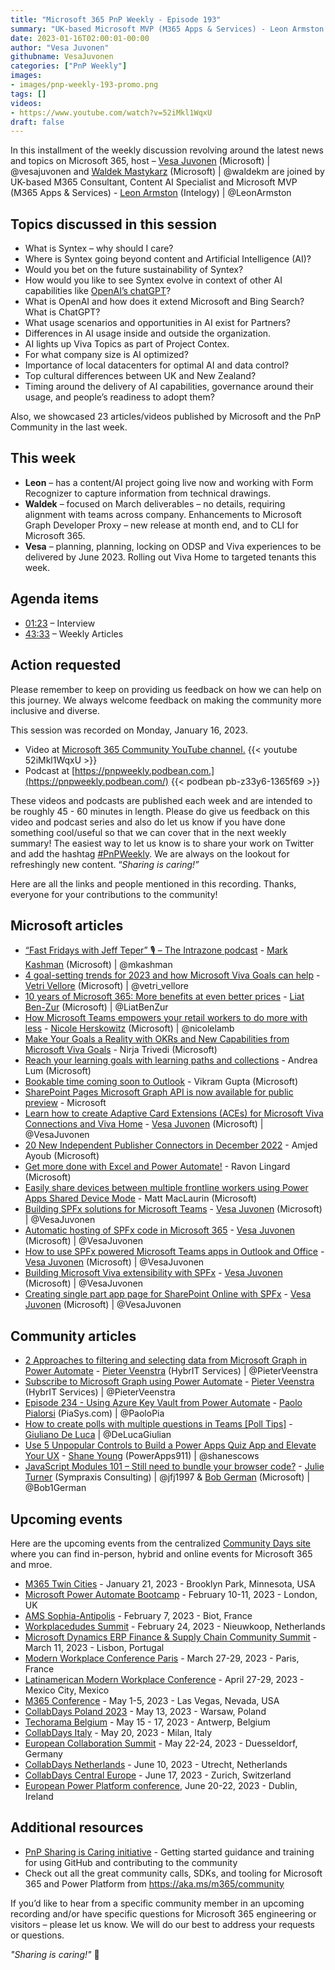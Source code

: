 ```yaml
---
title: "Microsoft 365 PnP Weekly - Episode 193"
summary: "UK-based Microsoft MVP (M365 Apps & Services) - Leon Armston (Intelogy), joins Microsoft’s Vesa Juvonen and Waldek Mastykarz in a discussion about Microsoft Syntex, AI in the Enterprise, opportunities, plus 23 articles/videos."
date: 2023-01-16T02:00:01-00:00
author: "Vesa Juvonen"
githubname: VesaJuvonen
categories: ["PnP Weekly"]
images:
- images/pnp-weekly-193-promo.png
tags: []
videos:
- https://www.youtube.com/watch?v=52iMkl1WqxU
draft: false
---
```

 
In this installment of the weekly discussion revolving around the latest news and topics on Microsoft 365, host – [Vesa Juvonen](http://twitter.com/vesajuvonen) (Microsoft) \| @vesajuvonen and [Waldek Mastykarz](http://twitter.com/waldekm) (Microsoft) \| @waldekm are joined by UK-based M365 Consultant, Content AI Specialist and Microsoft MVP (M365 Apps & Services) - [Leon Armston](https://twitter.com/LeonArmston) (Intelogy) \| @LeonArmston

## Topics discussed in this session

* What is Syntex – why should I care?
* Where is Syntex going beyond content and Artificial Intelligence (AI)?
* Would you bet on the future sustainability of Syntex?
* How would you like to see Syntex evolve in context of other AI capabilities like [OpenAI’s chatGPT](https://openai.com/blog/chatgpt/)?
* What is OpenAI and how does it extend Microsoft and Bing Search? What is ChatGPT?
* What usage scenarios and opportunities in AI exist for Partners?
* Differences in AI usage inside and outside the organization.
* AI lights up Viva Topics as part of Project Contex.
* For what company size is AI optimized?
* Importance of local datacenters for optimal AI and data control?
* Top cultural differences between UK and New Zealand?
* Timing around the delivery of AI capabilities, governance around their usage, and people’s readiness to adopt them?

Also, we showcased 23 articles/videos published by Microsoft and the PnP Community in the last week.

## This week

* **Leon** – has a content/AI project going live now and working with Form Recognizer to capture information from technical drawings.
* **Waldek** – focused on March deliverables – no details, requiring alignment with teams across company. Enhancements to Microsoft Graph Developer Proxy – new release at month end, and to CLI for Microsoft 365.
* **Vesa** – planning, planning, locking on ODSP and Viva experiences to be delivered by June 2023. Rolling out Viva Home to targeted tenants this week.

## Agenda items

* [01:23](https://youtu.be/52iMkl1WqxU?t=83) – Interview
* [43:33](https://youtu.be/52iMkl1WqxU?t=2613) – Weekly Articles

## Action requested

Please remember to keep on providing us feedback on how we can help on this journey. We always welcome feedback on making the community more inclusive and diverse.

This session was recorded on Monday, January 16, 2023.

*   Video at [Microsoft 365 Community YouTube channel.](https://aka.ms/m365pnp-videos)
    {{< youtube 52iMkl1WqxU >}}
*   Podcast at [https://pnpweekly.podbean.com.](https://pnpweekly.podbean.com/) 
    {{< podbean pb-z33y6-1365f69 >}}   

These videos and podcasts are published each week and are intended to be roughly 45 - 60 minutes in length.  Please do give us feedback on this video and podcast series and also do let us know if you have done something cool/useful so that we can cover that in the next weekly summary! The easiest way to let us know is to share your work on Twitter and add the hashtag [#PnPWeekly](https://twitter.com/search?q=%23pnpweekly). We are always on the lookout for refreshingly new content. “_Sharing is caring!”_ 

Here are all the links and people mentioned in this recording. Thanks, everyone for your contributions to the community!

## Microsoft articles

* [“Fast Fridays with Jeff Teper” 🎙 – The Intrazone podcast](https://techcommunity.microsoft.com/t5/microsoft-sharepoint-blog/fast-fridays-with-jeff-teper-the-intrazone-podcast/ba-p/3707656) - [Mark Kashman](https://twitter.com/mkashman) (Microsoft) | @mkashman
* [4 goal-setting trends for 2023 and how Microsoft Viva Goals can help](https://www.microsoft.com/microsoft-365/blog/2023/01/13/4-goal-setting-trends-for-2023-and-how-microsoft-viva-goals-can-help/) - [Vetri Vellore](https://twitter.com/vetri_vellore) (Microsoft) | @vetri_vellore
* [10 years of Microsoft 365: More benefits at even better prices](https://www.microsoft.com/microsoft-365/blog/2023/01/11/10-years-of-microsoft-365-more-benefits-at-even-better-prices/) - [Liat Ben-Zur](https://twitter.com/LiatBenZur) (Microsoft) | @LiatBenZur
* [How Microsoft Teams empowers your retail workers to do more with less](https://www.microsoft.com/microsoft-365/blog/2023/01/10/how-microsoft-teams-empowers-your-retail-workers-to-do-more-with-less/) - [Nicole Herskowitz](https://twitter.com/nicolelamb) (Microsoft) | @nicolelamb
* [Make Your Goals a Reality with OKRs and New Capabilities from Microsoft Viva Goals](https://techcommunity.microsoft.com/t5/microsoft-viva-blog/make-your-goals-a-reality-with-okrs-and-new-capabilities-from/ba-p/3711899) - Nirja Trivedi (Microsoft)
* [Reach your learning goals with learning paths and collections](https://techcommunity.microsoft.com/t5/microsoft-viva-blog/reach-your-learning-goals-with-learning-paths-and-collections/ba-p/3710763) - Andrea Lum (Microsoft)
* [Bookable time coming soon to Outlook](https://techcommunity.microsoft.com/t5/microsoft-365-blog/bookable-time-coming-soon-to-outlook/ba-p/3712728) - Vikram Gupta (Microsoft)
* [SharePoint Pages Microsoft Graph API is now available for public preview](https://devblogs.microsoft.com/microsoft365dev/sharepoint-pages-microsoft-graph-api-is-now-available-for-public-preview/) - Microsoft
* [Learn how to create Adaptive Card Extensions (ACEs) for Microsoft Viva Connections and Viva Home](https://devblogs.microsoft.com/microsoft365dev/learn-how-to-create-adaptive-card-extensions-aces-for-microsoft-viva-connections-and-viva-home/) - [Vesa Juvonen](ttps://twitter.com/VesaJuvonen) (Microsoft) | @VesaJuvonen
* [20 New Independent Publisher Connectors in December 2022](https://powerautomate.microsoft.com/blog/20-new-independent-publisher-connectors-in-december-2022/) - Amjed Ayoub (Microsoft)
* [Get more done with Excel and Power Automate!](https://powerautomate.microsoft.com/blog/do-more-in-excel-with-power-automate/) - Ravon Lingard (Microsoft)
* [Easily share devices between multiple frontline workers using Power Apps Shared Device Mode](https://powerapps.microsoft.com/blog/easily-share-devices-between-multiple-frontline-workers-using-power-apps-shared-device-mode/) - Matt MacLaurin (Microsoft)
* [Building SPFx solutions for Microsoft Teams](https://pnp.github.io/blog/post/spfx-06-spfx-for-teams/) - [Vesa Juvonen](ttps://twitter.com/VesaJuvonen) (Microsoft) | @VesaJuvonen
* [Automatic hosting of SPFx code in Microsoft 365](https://pnp.github.io/blog/post/spfx-07-automatic-hosting-spfx-solutions/) - [Vesa Juvonen](ttps://twitter.com/VesaJuvonen) (Microsoft) | @VesaJuvonen
* [How to use SPFx powered Microsoft Teams apps in Outlook and Office](https://pnp.github.io/blog/post/spfx-08-spfx-powered-teams-solutions-outlook-office/) - [Vesa Juvonen](ttps://twitter.com/VesaJuvonen) (Microsoft) | @VesaJuvonen
* [Building Microsoft Viva extensibility with SPFx](https://pnp.github.io/blog/post/spfx-09-building-microsoft-viva-extensibility-spfx/) - [Vesa Juvonen](ttps://twitter.com/VesaJuvonen) (Microsoft) | @VesaJuvonen
* [Creating single part app page for SharePoint Online with SPFx](https://pnp.github.io/blog/post/spfx-10-single-part-app-pages/) - [Vesa Juvonen](ttps://twitter.com/VesaJuvonen) (Microsoft) | @VesaJuvonen

## Community articles

* [2 Approaches to filtering and selecting data from Microsoft Graph in Power Automate](https://sharepains.com/2023/01/13/filter-select-graph-power-automate/) - [Pieter Veenstra](https://twitter.com/PieterVeenstra) (HybrIT Services) | @PieterVeenstra
* [Subscribe to Microsoft Graph using Power Automate](https://sharepains.com/2023/01/12/subscribe-microsoft-graph-power-automate/) - [Pieter Veenstra](https://twitter.com/PieterVeenstra) (HybrIT Services) | @PieterVeenstra
* [Episode 234 - Using Azure Key Vault from Power Automate](https://www.youtube.com/watch?v=JQoFMHS3GNA) - [Paolo Pialorsi](https://twitter.com/PaoloPia) (PiaSys.com) | @PaoloPia
* [How to create polls with multiple questions in Teams [Poll Tips]](https://www.youtube.com/watch?v=ESTmJ2Q2L4w) - [Giuliano De Luca](https://twitter.com/DeLucaGiulian) | @DeLucaGiulian
* [Use 5 Unpopular Controls to Build a Power Apps Quiz App and Elevate Your UX](https://www.youtube.com/watch?v=MziQUOE3jNc) - [Shane Young](https://twitter.com/ShanesCows) (PowerApps911) | @shanescows
* [JavaScript Modules 101 – Still need to bundle your browser code?](https://www.youtube.com/watch?v=d-0uCi61rtg) - [Julie Turner](https://twitter.com/jfj1997) (Sympraxis Consulting) | @jfj1997 & [Bob German](https://twitter.com/Bob1German) (Microsoft) | @Bob1German

## Upcoming events

Here are the upcoming events from the centralized [Community Days site](https://communitydays.org/events?when=upcoming) where you can find in-person, hybrid and online events for Microsoft 365 and mroe.

* [M365 Twin Cities](https://www.communitydays.org/event/2023-01-21/m365-twin-cities) - January 21, 2023 - Brooklyn Park, Minnesota, USA
* [Microsoft Power Automate Bootcamp](https://events.powercommunity.com/microsoft-power-automate-bootcamp-2023/) - February 10-11, 2023 - London, UK
* [AMS Sophia-Antipolis](https://www.communitydays.org/event/2023-02-07/ams-sophia-antipolis) - February 7, 2023 - Biot, France
* [Workplacedudes Summit](https://www.communitydays.org/event/2023-02-24/workplacedudes-summit) - February 24, 2023 - Nieuwkoop, Netherlands
* [Microsoft Dynamics ERP Finance & Supply Chain Community Summit](https://www.communitydays.org/event/2023-03-11/dynamics-365-finance-and-supply-chain-summit) - March 11, 2023 - Lisbon, Portugal
* [Modern Workplace Conference Paris](https://modern-workplace.pro/) - March 27-29, 2023 - Paris, France
* [Latinamerican Modern Workplace Conference](https://www.communitydays.org/event/2023-04-27/get-cslatam-conference-2023) - April 27-29, 2023 - Mexico City, Mexico
* [M365 Conference](https://m365conf.com/#!/) - May 1-5, 2023 - Las Vegas, Nevada, USA
* [CollabDays Poland 2023](https://www.communitydays.org/event/2023-05-13/collabdays-poland-2023) - May 13, 2023 - Warsaw, Poland
* [Techorama Belgium](https://www.techorama.be/) - May 15 - 17, 2023 - Antwerp, Belgium
* [CollabDays Italy](https://www.collabdays.org/2023-italy/) - May 20, 2023 - Milan, Italy
* [European Collaboration Summit](https://www.collabsummit.eu/) - May 22-24, 2023 - Duesseldorf, Germany
* [CollabDays Netherlands](https://www.communitydays.org/event/2023-06-10/collabdays-netherlands-2023) - June 10, 2023 - Utrecht, Netherlands
* [CollabDays Central Europe](https://www.collabdays.org/2023-ce/) - June 17, 2023 - Zurich, Switzerland
* [European Power Platform conference](https://www.sharepointeurope.com/european-power-platform-conference/), June 20-22, 2023 - Dublin, Ireland

## Additional resources

* [PnP Sharing is Caring initiative](https://aka.ms/sharing-is-caring) - Getting started guidance and training for using GitHub and contributing to the community
* Check out all the great community calls, SDKs, and tooling for Microsoft 365 and Power Platform from <https://aka.ms/m365/community>

If you’d like to hear from a specific community member in an upcoming recording and/or have specific questions for Microsoft 365 engineering or visitors – please let us know. We will do our best to address your requests or questions.

_"Sharing is caring!"_ 🧡

